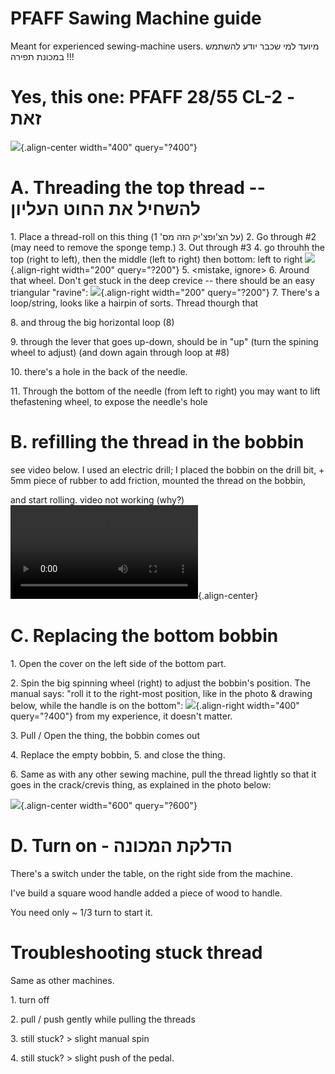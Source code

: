 # PFAFF Sawing Machine guide

Meant for experienced sewing-machine users. מיועד למי שכבר יודע להשתמש
במכונת תפירה !!!

# Yes, this one: PFAFF 28/55 CL-2 - זאת

![](/tamiwiki/pfaff-sawing-machine-guide_html_3aaafc42a1736a6f.jpg){.align-center
width="400" query="?400"}

# A. Threading the top thread -- להשחיל את החוט העליון

1\. Place a thread-roll on this thing (על הצ\'ופצ\'יק הזה מס\' 1) 2. Go
through #2 (may need to remove the sponge temp.) 3. Out through #3 4. go
throuhh the top (right to left), then the middle (left to right) then
bottom: left to right
![](/tamiwiki/pfaff-sawing-machine-guide_html_809c128bfc9e9219.png){.align-right
width="200" query="?200"} 5. \<mistake, ignore\> 6. Around that wheel.
Don't get stuck in the deep crevice -- there should be an easy
triangular "ravine":
![](/tamiwiki/pfaff-sawing-machine-guide_html_586dd0b0eb424a75.png){.align-right
width="200" query="?200"} 7. There's a loop/string, looks like a hairpin
of sorts. Thread thourgh that

8\. and throug the big horizontal loop (8)

9\. through the lever that goes up-down, should be in "up" (turn the
spining wheel to adjust) (and down again through loop at #8)

10\. there's a hole in the back of the needle.

11\. Through the bottom of the needle (from left to right) you may want
to lift thefastening wheel, to expose the needle's hole

# B. refilling the thread in the bobbin

see video below. I used an electric drill; I placed the bobbin on the
drill bit, + 5mm piece of rubber to add friction, mounted the thread on
the bobbin,

and start rolling. video not working (why?)
![](/tamiwiki/guide.mp4){.align-center}

# C. Replacing the bottom bobbin

1\. Open the cover on the left side of the bottom part.

2\. Spin the big spinning wheel (right) to adjust the bobbin's position.
The manual says: "roll it to the right-most position, like in the photo
& drawing below, while the handle is on the bottom":
![](/tamiwiki/pfaff-sawing-machine-guide_html_91194b44e58a947.png){.align-right
width="400" query="?400"} from my experience, it doesn't matter.

3\. Pull / Open the thing, the bobbin comes out

4\. Replace the empty bobbin, 5. and close the thing.

6\. Same as with any other sewing machine, pull the thread lightly so
that it goes in the crack/crevis thing, as explained in the photo below:

![](/tamiwiki/pfaff-sawing-machine-guide_html_629edbeab5294e39.jpg){.align-center
width="600" query="?600"}

# D. Turn on - הדלקת המכונה

There's a switch under the table, on the right side from the machine.

I've build a square wood handle added a piece of wood to handle.

You need only \~ 1/3 turn to start it.

# Troubleshooting stuck thread

Same as other machines.

1\. turn off

2\. pull / push gently while pulling the threads

3\. still stuck? \> slight manual spin

4\. still stuck? \> slight push of the pedal.
